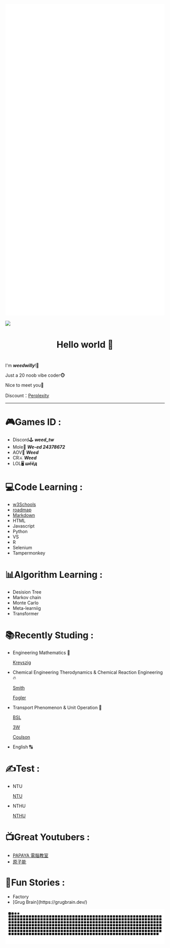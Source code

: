 <p align="left"><img src="https://raw.githubusercontent.com/weedwilly/weedwilly/main/github-metrics.svg" /></p>

![](https://view-counter.tobyhagan.com/?user=weedwilly&base=00ffff&accent=3c3c3c&icon=true)

# <h1 align="center"> Hello world 👋 <h1>
I'm *<b>weedwilly</b>*!🍁 

Just a 20 noob vibe coder🐵 

Nice to meet you👋 

Discount：[Perplexity](https://perplexity.ai/pro?referral_code=NTDQ2P84)

---
# 🎮Games ID : 
<ul>
<li>Discord🕹️ <b><i>weed_tw</i></b> </li>
<li>Mole🐹 <b><i>We-ed 24378672</i></b> </li>
<li>AOV📱 <b><i><a>Weed</a></i></b> </li>
<li>CR⚔️ <b><i>Weed</i></b> </li>
<li>LOL🖥️ <b><i>шёёд</i></b> </li>
</ul>

# 💻Code Learning :
<ul>
<li><a href="https://www.w3schools.com/">w3Schools</a></li>
<li><a href="https://roadmap.sh/">roadmap</a></li>
<li><a href="https://www.markdownguide.org/cheat-sheet/">Markdown</a></li>
<li>HTML</li>
<li>Javascript</li>
<li>Python</li>
<li>VS</li>
<li>R</li>
<li>Selenium</li>
<li>Tampermonkey</li>
</ul>

# 📊Algorithm Learning :
<ul>
<li> Desision Tree </li>
<li> Markov chain </li>
<li> Monte Carlo </li>
<li> Meta-learniig </li>
<li> Transformer </li>
</ul>

# 📚Recently Studing :  
<ul>
<li>Engineering Mathematics 🔢  
  
  [Kreyszig](https://wp.kntu.ac.ir/dfard/ebook/em/Advanced%20Engineering%20Mathematics%2010th%20Edition.pdf) </li>
<li>Chemical Engineering Therodynamics & Chemical Reaction Engineering 🔥  
  
  [Smith](https://www.eng.uc.edu/~beaucag/Classes/ChEThermoBeaucage/J.M.%20Smith,%20Hendrick%20Van%20Ness,%20Michael%20Abbott,%20Mark%20Swihart%20-%20Introduction%20to%20Chemical%20Engineering%20Thermodynamics-McGraw-Hill%20Education%20(2018).pdf)  
  
  [Fogler](https://madar-ju.com/storage/images/files/file_1738512988aIDiC.pdf)
  </li>
<li>Transport Phenomenon & Unit Operation 🌊   
  
  [BSL](https://www.eng.uc.edu/~beaucag/Classes/AdvancedMaterialsThermodynamics/Books/R.%20Byron%20Bird,%20Warren%20E.%20Stewart,%20Edwin%20N.%20Lightfoot%20-%20Transport%20Phenomena,%202nd%20Edition-Wiley%20(2001).pdf)  
  
  [3W](http://www.download.polympart.ir/polympart/ebook/Fundamentals-of-Momentum-Heat-and-Mass-Transfer.pdf) 
  
  [Coulson](https://uodiyala.edu.iq/uploads/PDF%20ELIBRARY%20UODIYALA/EL94/Coulson%20&%20Richardson's%20Chemical%20Engineering%20-%20Volume%20II.pdf)
  </li>
<li>English 🔠 </li>
</ul>

# ✍️Test :
<ul>
<li>NTU  
  
  [NTU](https://exam.lib.ntu.edu.tw/graduate/term/131) 
</li>
<li>NTHU  
  
  [NTHU](https://www.lib.nthu.edu.tw/library/department/ref/exam/e/che.html) 
</li>
</ul>

# 📺Great Youtubers :
<ul>
<li><a href="https://www.youtube.com/@papayaclass">PAPAYA 電腦教室</a>
</li>
<li><a href="https://www.youtube.com/@yuan_zi_neng">原子能</a>
</li>
</ul>


# 📘Fun Stories :
<ul>
<li><a= href="https://factoryfactoryfactory.net/">Factory</a>
<li>[Grug Brain](https://grugbrain.dev/)
</li>
</ul>


<p align="center"><a href="https://github.com/Platane/snk">
  <img align="center" src="https://raw.githubusercontent.com/weedwilly/weedwilly/output/github-contribution-grid-snake-dark.svg" />
</a></p>
